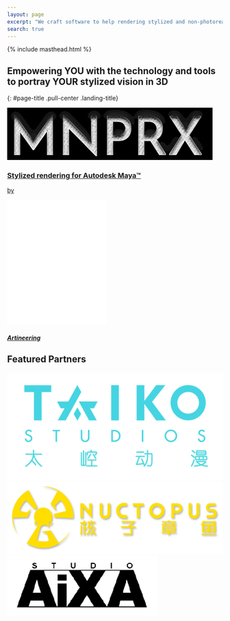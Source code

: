 ```yaml
---
layout: page
excerpt: "We craft software to help rendering stylized and non-photorealistic 3D animations in real-time, with an emphasis on art-direction."
search: true
---
```

<div class="landing-logo">
  {% include masthead.html %}
</div>

## Empowering YOU with the technology and tools <br>to portray YOUR stylized vision in 3D
{: #page-title .pull-center .landing-title}

<div class="full-width landing-banner">
  <a href="/software/MNPRX">
    <div class="landing-split">
      <div class="landing-split-section">
        <div class="landing-split-options split-left">
          <div class="lso-one">
            <img src="/images/MNPRX/MNPRX.jpg" alt="MNPRX logo"/>
            <h3>Stylized rendering for Autodesk Maya&trade;</h3>
          </div>
        </div>
      </div>
      <div class="landing-split-section-center">
        <div class="landing-split-options">
          <p> by </p>
        </div>
      </div>
      <div class="landing-split-section">
        <div class="landing-split-options options-logo split-right">
          <img src="/images/logo-flat_white.svg" alt="Artineering logo"/>
          <h5>Artineering</h5>
        </div>
      </div>
    </div>
  </a>
</div>


<div class="landing-clients">
  <h2>Featured Partners</h2>
  <div class="landing-clients-grid">
    <div class="landing-client">
      <a href="http://www.taikostudios.com/">
        <img src="/images/clients/Taiko.jpg" alt="Taiko Studios logo"/>
      </a>
    </div>
    <div class="landing-client">
      <a href="http://www.nuctopus.com/">
        <img src="/images/clients/Nuctopus.png" alt="Nuctopus logo"/>
      </a>
    </div>
    <div class="landing-client">
      <a href="http://www.studioaixa.com/">
        <img src="/images/clients/Aixa.png" alt="Studio Aixa logo"/>
      </a>
    </div>
  <div>
</div>

<!-- landing page stylesheet -->
<link rel="stylesheet" href="{{ '/assets/css/landing.css' | relative_url }}">

